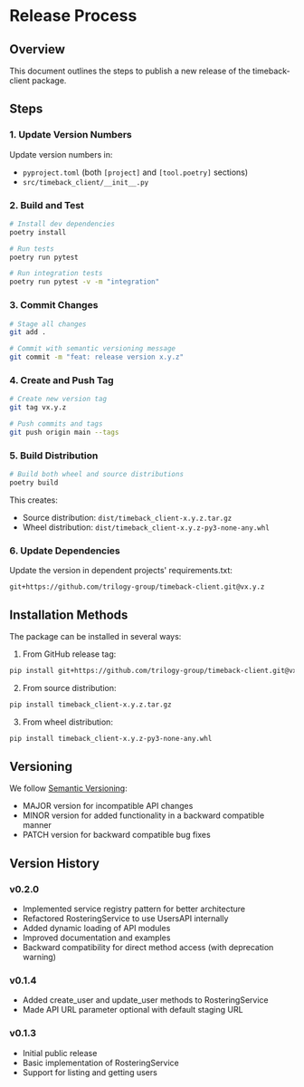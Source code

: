 # Release Process

## Overview
This document outlines the steps to publish a new release of the timeback-client package.

## Steps

### 1. Update Version Numbers
Update version numbers in:
- `pyproject.toml` (both `[project]` and `[tool.poetry]` sections)
- `src/timeback_client/__init__.py`

### 2. Build and Test
```bash
# Install dev dependencies
poetry install

# Run tests
poetry run pytest

# Run integration tests
poetry run pytest -v -m "integration"
```

### 3. Commit Changes
```bash
# Stage all changes
git add .

# Commit with semantic versioning message
git commit -m "feat: release version x.y.z"
```

### 4. Create and Push Tag
```bash
# Create new version tag
git tag vx.y.z

# Push commits and tags
git push origin main --tags
```

### 5. Build Distribution
```bash
# Build both wheel and source distributions
poetry build
```
This creates:
- Source distribution: `dist/timeback_client-x.y.z.tar.gz`
- Wheel distribution: `dist/timeback_client-x.y.z-py3-none-any.whl`

### 6. Update Dependencies
Update the version in dependent projects' requirements.txt:
```
git+https://github.com/trilogy-group/timeback-client.git@vx.y.z
```

## Installation Methods
The package can be installed in several ways:

1. From GitHub release tag:
```bash
pip install git+https://github.com/trilogy-group/timeback-client.git@vx.y.z
```

2. From source distribution:
```bash
pip install timeback_client-x.y.z.tar.gz
```

3. From wheel distribution:
```bash
pip install timeback_client-x.y.z-py3-none-any.whl
```

## Versioning
We follow [Semantic Versioning](https://semver.org/):
- MAJOR version for incompatible API changes
- MINOR version for added functionality in a backward compatible manner
- PATCH version for backward compatible bug fixes

## Version History

### v0.2.0
- Implemented service registry pattern for better architecture
- Refactored RosteringService to use UsersAPI internally
- Added dynamic loading of API modules
- Improved documentation and examples
- Backward compatibility for direct method access (with deprecation warning)

### v0.1.4
- Added create_user and update_user methods to RosteringService
- Made API URL parameter optional with default staging URL

### v0.1.3
- Initial public release
- Basic implementation of RosteringService
- Support for listing and getting users 